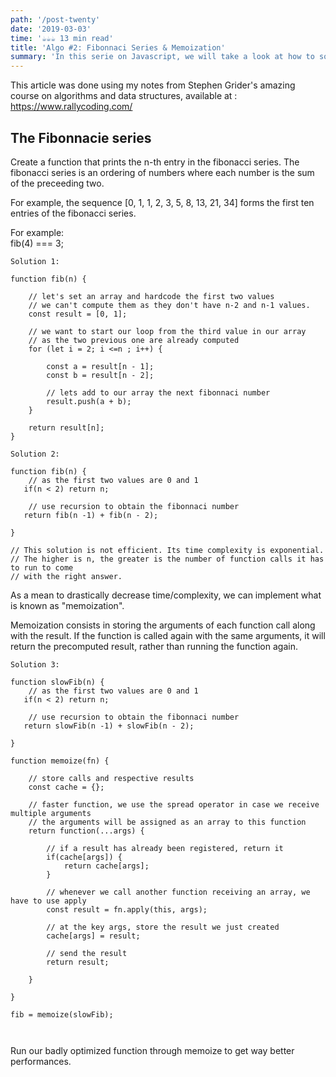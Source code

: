```yaml
---
path: '/post-twenty'
date: '2019-03-03'
time: '☕️☕️☕️ 13 min read'
title: 'Algo #2: Fibonnaci Series & Memoization'
summary: 'In this serie on Javascript, we will take a look at how to solve the Fibonnacie series.'
---
```


This article was done using my notes from Stephen Grider's amazing course on algorithms and data structures, available at : https://www.rallycoding.com/

## The Fibonnacie series

Create a function that prints the n-th entry in the fibonacci series.
The fibonacci series is an ordering of numbers where each number is the sum of the preceeding two.

For example, the sequence [0, 1, 1, 2, 3, 5, 8, 13, 21, 34] forms the first ten entries of the fibonacci series.<br>

For example:<br>
fib(4) === 3;

```
Solution 1:

function fib(n) {

    // let's set an array and hardcode the first two values
    // we can't compute them as they don't have n-2 and n-1 values.
    const result = [0, 1];

    // we want to start our loop from the third value in our array
    // as the two previous one are already computed
    for (let i = 2; i <=n ; i++) {

        const a = result[n - 1];
        const b = result[n - 2];

        // lets add to our array the next fibonnaci number
        result.push(a + b);
    }

    return result[n];
}
```

```
Solution 2:

function fib(n) {
    // as the first two values are 0 and 1
   if(n < 2) return n;

    // use recursion to obtain the fibonnaci number
   return fib(n -1) + fib(n - 2);

}

// This solution is not efficient. Its time complexity is exponential.
// The higher is n, the greater is the number of function calls it has to run to come
// with the right answer.

```

As a mean to drastically decrease time/complexity, we can implement what is known as "memoization".

Memoization consists in storing the arguments of each function call along with the result. If the function is called again with the same arguments,
it will return the precomputed result, rather than running the function again.

```
Solution 3:

function slowFib(n) {
    // as the first two values are 0 and 1
   if(n < 2) return n;

    // use recursion to obtain the fibonnaci number
   return slowFib(n -1) + slowFib(n - 2);

}

function memoize(fn) {

    // store calls and respective results
    const cache = {};

    // faster function, we use the spread operator in case we receive multiple arguments
    // the arguments will be assigned as an array to this function
    return function(...args) {

        // if a result has already been registered, return it
        if(cache[args]) {
            return cache[args];
        }

        // whenever we call another function receiving an array, we have to use apply
        const result = fn.apply(this, args);

        // at the key args, store the result we just created
        cache[args] = result;

        // send the result
        return result;

    }

}

fib = memoize(slowFib);



```

Run our badly optimized function through memoize to get way better performances.
